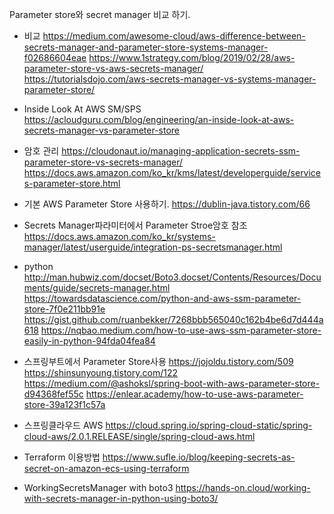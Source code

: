 Parameter store와 secret manager 비교 하기. 

- 비교
https://medium.com/awesome-cloud/aws-difference-between-secrets-manager-and-parameter-store-systems-manager-f02686604eae
https://www.1strategy.com/blog/2019/02/28/aws-parameter-store-vs-aws-secrets-manager/
https://tutorialsdojo.com/aws-secrets-manager-vs-systems-manager-parameter-store/

- Inside Look At AWS SM/SPS
https://acloudguru.com/blog/engineering/an-inside-look-at-aws-secrets-manager-vs-parameter-store

- 암호 관리 
https://cloudonaut.io/managing-application-secrets-ssm-parameter-store-vs-secrets-manager/
https://docs.aws.amazon.com/ko_kr/kms/latest/developerguide/services-parameter-store.html

- 기본 AWS Parameter Store 사용하기. 
https://dublin-java.tistory.com/66

- Secrets Manager파라미터에서 Parameter Stroe암호 참조 
https://docs.aws.amazon.com/ko_kr/systems-manager/latest/userguide/integration-ps-secretsmanager.html

- python
http://man.hubwiz.com/docset/Boto3.docset/Contents/Resources/Documents/guide/secrets-manager.html
https://towardsdatascience.com/python-and-aws-ssm-parameter-store-7f0e211bb91e
https://gist.github.com/ruanbekker/7268bbb565040c162b4be6d7d444a618
https://nqbao.medium.com/how-to-use-aws-ssm-parameter-store-easily-in-python-94fda04fea84

- 스프링부트에서 Parameter Store사용 
https://jojoldu.tistory.com/509
https://shinsunyoung.tistory.com/122
https://medium.com/@ashoksl/spring-boot-with-aws-parameter-store-d94368fef55c
https://enlear.academy/how-to-use-aws-parameter-store-39a123f1c57a

- 스프링클라우드 AWS
https://cloud.spring.io/spring-cloud-static/spring-cloud-aws/2.0.1.RELEASE/single/spring-cloud-aws.html

- Terraform 이용방법
https://www.sufle.io/blog/keeping-secrets-as-secret-on-amazon-ecs-using-terraform

- WorkingSecretsManager with boto3
https://hands-on.cloud/working-with-secrets-manager-in-python-using-boto3/